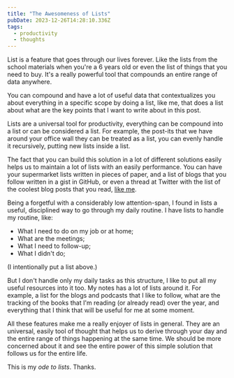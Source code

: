 ```yaml
---
title: "The Awesomeness of Lists"
pubDate: 2023-12-26T14:28:10.336Z
tags:
  - productivity
  - thoughts
---
```


List is a feature that goes through our lives forever. Like the lists from the school materials when you're a 6 years old or even the list of things that you need to buy. It's a really powerful tool that compounds an entire range of data anywhere.

You can compound and have a lot of useful data that contextualizes you about everything in a specific scope by doing a list, like me, that does a list about what are the key points that I want to write about in this post.

Lists are a universal tool for productivity, everything can be compound into a list or can be considered a list. For example, the post-its that we have around your office wall they can be treated as a list, you can evenly handle it recursively, putting new lists inside a list.

The fact that you can build this solution in a lot of different solutions easily helps us to maintain a lot of lists with an easily performance. You can have your supermarket lists written in pieces of paper, and a list of blogs that you follow written in a gist in GitHub, or even a thread at Twitter with the list of the coolest blog posts that you read, [like me](https://twitter.com/noghartt/status/1521123090587082752).

Being a forgetful with a considerably low attention-span, I found in lists a useful, disciplined way to go through my daily routine. I have lists to handle my routine, like:

- What I need to do on my job or at home;
- What are the meetings;
- What I need to follow-up;
- What I didn't do;

(I intentionally put a list above.)

But I don't handle only my daily tasks as this structure, I like to put all my useful resources into it too. My notes has a lot of lists around it. For example, a list for the blogs and podcasts that I like to follow, what are the tracking of the books that I'm reading (or already read) over the year, and everything that I think that will be useful for me at some moment.

All these features make me a really enjoyer of lists in general. They are an universal, easily tool of thought that helps us to derive through your day and the entire range of things happening at the same time. We should be more concerned about it and see the entire power of this simple solution that follows us for the entire life.

This is my _ode to lists_. Thanks.

